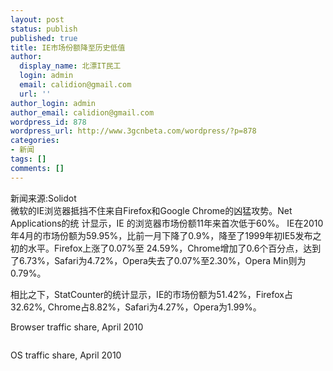 ```yaml
---
layout: post
status: publish
published: true
title: IE市场份额降至历史低值
author:
  display_name: 北漂IT民工
  login: admin
  email: calidion@gmail.com
  url: ''
author_login: admin
author_email: calidion@gmail.com
wordpress_id: 878
wordpress_url: http://www.3gcnbeta.com/wordpress/?p=878
categories:
- 新闻
tags: []
comments: []
---
```

<p>新闻来源:Solidot<br />
微软的IE浏览器抵挡不住来自Firefox和Google Chrome的凶猛攻势。Net Applications的统 计显示，IE 的浏览器市场份额11年来首次低于60%。 IE在2010年4月的市场份额为59.95%，比前一月下降了0.9%，降至了1999年初IE5发布之初的水平。Firefox上涨了0.07%至 24.59%，Chrome增加了0.6个百分点，达到了6.73%，Safari为4.72%，Opera失去了0.07%至2.30%，Opera Min则为0.79%。</p>
<p>相比之下，StatCounter的统计显示，IE的市场份额为51.42%，Firefox占32.62%, Chrome占8.82%，Safari为4.27%，Opera为1.99%。</p>
<p>Browser traffic share, April 2010</p>
<p><img src="http://img.cnbeta.com/newsimg/100504/06584201575685017.jpg" alt="" /></p>
<p>OS traffic share, April 2010</p>
<p><img src="http://img.cnbeta.com/newsimg/100504/0658431274078457.jpg" alt="" /></p>
